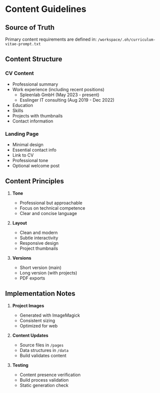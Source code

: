 # Content Guidelines

## Source of Truth
Primary content requirements are defined in:
`/workspace/.oh/curriculum-vitae-prompt.txt`

## Content Structure

### CV Content
- Professional summary
- Work experience (including recent positions)
  - Spleenlab GmbH (May 2023 - present)
  - Esslinger IT consulting (Aug 2019 - Dec 2022)
- Education
- Skills
- Projects with thumbnails
- Contact information

### Landing Page
- Minimal design
- Essential contact info
- Link to CV
- Professional tone
- Optional welcome post

## Content Principles

1. **Tone**
   - Professional but approachable
   - Focus on technical competence
   - Clear and concise language

2. **Layout**
   - Clean and modern
   - Subtle interactivity
   - Responsive design
   - Project thumbnails

3. **Versions**
   - Short version (main)
   - Long version (with projects)
   - PDF exports

## Implementation Notes

1. **Project Images**
   - Generated with ImageMagick
   - Consistent sizing
   - Optimized for web

2. **Content Updates**
   - Source files in `/pages`
   - Data structures in `/data`
   - Build validates content

3. **Testing**
   - Content presence verification
   - Build process validation
   - Static generation check